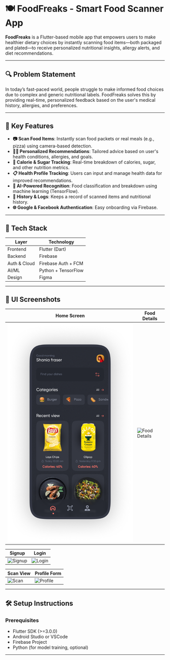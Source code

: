 # 🍽️ FoodFreaks - Smart Food Scanner App

**FoodFreaks** is a Flutter-based mobile app that empowers users to make healthier dietary choices by instantly scanning food items—both packaged and plated—to receive personalized nutritional insights, allergy alerts, and diet recommendations.

---

## 🔍 Problem Statement

In today’s fast-paced world, people struggle to make informed food choices due to complex and generic nutritional labels. FoodFreaks solves this by providing real-time, personalized feedback based on the user's medical history, allergies, and preferences.

---

## 🧠 Key Features

- **📷 Scan Food Items**: Instantly scan food packets or real meals (e.g., pizza) using camera-based detection.
- **👩‍⚕️ Personalized Recommendations**: Tailored advice based on user's health conditions, allergies, and goals.
- **🍬 Calorie & Sugar Tracking**: Real-time breakdown of calories, sugar, and other nutrition metrics.
- **📋 Health Profile Tracking**: Users can input and manage health data for improved recommendations.
- **🤖 AI-Powered Recognition**: Food classification and breakdown using machine learning (TensorFlow).
- **🧾 History & Logs**: Keeps a record of scanned items and nutritional history.
- **🌐 Google & Facebook Authentication**: Easy onboarding via Firebase.

---

## 🚀 Tech Stack

| Layer             | Technology         |
|------------------|--------------------|
| Frontend         | Flutter (Dart)     |
| Backend          | Firebase           |
| Auth & Cloud     | Firebase Auth + FCM|
| AI/ML            | Python + TensorFlow|
| Design           | Figma              |

---

## 📲 UI Screenshots

| Home Screen | Food Details |
|-------------|--------------|
| ![Home](./assets/screenshots/AndroidLarge14.png) | ![Food Details](screenshots/AndroidLarge13.png) |

| Signup | Login |
|--------|-------|
| ![Signup](screenshots/iPhone16Pro3.png) | ![Login](screenshots/iPhone16Pro4.png) |

| Scan View | Profile Form |
|-----------|--------------|
| ![Scan](screenshots/iPhone16Pro9.png) | ![Profile](./screenshots/iPhone16Pro10.png) |

---

## 🛠️ Setup Instructions

### Prerequisites

- Flutter SDK (>=3.0.0)
- Android Studio or VSCode
- Firebase Project
- Python (for model training, optional)

---
